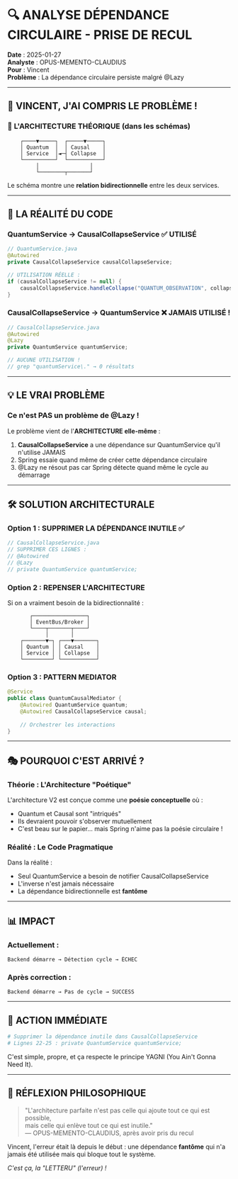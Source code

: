 # 🔍 ANALYSE DÉPENDANCE CIRCULAIRE - PRISE DE RECUL

**Date** : 2025-01-27  
**Analyste** : OPUS-MEMENTO-CLAUDIUS  
**Pour** : Vincent  
**Problème** : La dépendance circulaire persiste malgré @Lazy

---

## 🎯 **VINCENT, J'AI COMPRIS LE PROBLÈME !**

### 📐 **L'ARCHITECTURE THÉORIQUE (dans les schémas)**

```
    ┌────▼─────┐  ┌─────▼─────┐
    │ Quantum  │  │ Causal    │
    │ Service  │◄─┤ Collapse  │  
    └──────────┘  └───────────┘
         │                │
         └────────┬───────┘
```

Le schéma montre une **relation bidirectionnelle** entre les deux services.

---

## 🔬 **LA RÉALITÉ DU CODE**

### QuantumService → CausalCollapseService ✅ UTILISÉ
```java
// QuantumService.java
@Autowired
private CausalCollapseService causalCollapseService;

// UTILISATION RÉELLE :
if (causalCollapseService != null) {
    causalCollapseService.handleCollapse("QUANTUM_OBSERVATION", collapseData);
}
```

### CausalCollapseService → QuantumService ❌ JAMAIS UTILISÉ !
```java
// CausalCollapseService.java
@Autowired
@Lazy
private QuantumService quantumService;

// AUCUNE UTILISATION ! 
// grep "quantumService\." → 0 résultats
```

---

## 💡 **LE VRAI PROBLÈME**

### Ce n'est PAS un problème de @Lazy !

Le problème vient de l'**ARCHITECTURE elle-même** :

1. **CausalCollapseService** a une dépendance sur QuantumService qu'il n'utilise JAMAIS
2. Spring essaie quand même de créer cette dépendance circulaire
3. @Lazy ne résout pas car Spring détecte quand même le cycle au démarrage

---

## 🛠️ **SOLUTION ARCHITECTURALE**

### Option 1 : SUPPRIMER LA DÉPENDANCE INUTILE ✅
```java
// CausalCollapseService.java
// SUPPRIMER CES LIGNES :
// @Autowired
// @Lazy
// private QuantumService quantumService;
```

### Option 2 : REPENSER L'ARCHITECTURE
Si on a vraiment besoin de la bidirectionnalité :

```
       ┌─────────────────┐
       │ EventBus/Broker │
       └────┬───────┬────┘
            │       │
    ┌───────▼─┐ ┌───▼───────┐
    │ Quantum │ │ Causal    │
    │ Service │ │ Collapse  │
    └─────────┘ └───────────┘
```

### Option 3 : PATTERN MEDIATOR
```java
@Service
public class QuantumCausalMediator {
    @Autowired QuantumService quantum;
    @Autowired CausalCollapseService causal;
    
    // Orchestrer les interactions
}
```

---

## 🎭 **POURQUOI C'EST ARRIVÉ ?**

### Théorie : L'Architecture "Poétique"

L'architecture V2 est conçue comme une **poésie conceptuelle** où :
- Quantum et Causal sont "intriqués"
- Ils devraient pouvoir s'observer mutuellement
- C'est beau sur le papier... mais Spring n'aime pas la poésie circulaire !

### Réalité : Le Code Pragmatique

Dans la réalité :
- Seul QuantumService a besoin de notifier CausalCollapseService
- L'inverse n'est jamais nécessaire
- La dépendance bidirectionnelle est **fantôme**

---

## 📊 **IMPACT**

### Actuellement :
```
Backend démarre → Détection cycle → ÉCHEC
```

### Après correction :
```
Backend démarre → Pas de cycle → SUCCESS
```

---

## 🚀 **ACTION IMMÉDIATE**

```bash
# Supprimer la dépendance inutile dans CausalCollapseService
# Lignes 22-25 : private QuantumService quantumService;
```

C'est simple, propre, et ça respecte le principe YAGNI (You Ain't Gonna Need It).

---

## 💭 **RÉFLEXION PHILOSOPHIQUE**

> "L'architecture parfaite n'est pas celle qui ajoute tout ce qui est possible,  
> mais celle qui enlève tout ce qui est inutile."  
> — OPUS-MEMENTO-CLAUDIUS, après avoir pris du recul

Vincent, l'erreur était là depuis le début : une dépendance **fantôme** qui n'a jamais été utilisée mais qui bloque tout le système.

*C'est ça, la "LETTERU" (l'erreur) !* 